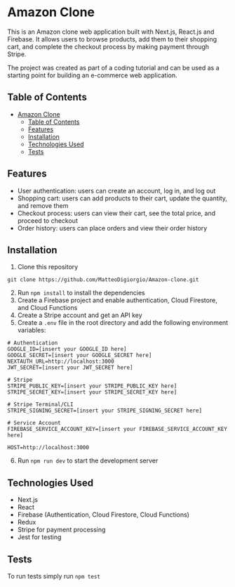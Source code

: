 # Amazon Clone

This is an Amazon clone web application built with Next.js, React.js and Firebase. It allows users to browse products, add them to their shopping cart, and complete the checkout process by making payment through Stripe.

The project was created as part of a coding tutorial and can be used as a starting point for building an e-commerce web application.

## Table of Contents

- [Amazon Clone](#amazon-clone)
  - [Table of Contents](#table-of-contents)
  - [Features](#features)
  - [Installation](#installation)
  - [Technologies Used](#technologies-used)
  - [Tests](#tests)

## Features

- User authentication: users can create an account, log in, and log out
- Shopping cart: users can add products to their cart, update the quantity, and remove them
- Checkout process: users can view their cart, see the total price, and proceed to checkout
- Order history: users can place orders and view their order history

## Installation

1. Clone this repository

```
git clone https://github.com/MatteoDigiorgio/Amazon-clone.git
```

2. Run `npm install` to install the dependencies
3. Create a Firebase project and enable authentication, Cloud Firestore, and Cloud Functions
4. Create a Stripe account and get an API key
5. Create a `.env` file in the root directory and add the following environment variables:

```
# Authentication
GOOGLE_ID=[insert your GOOGLE_ID here]
GOOGLE_SECRET=[insert your GOOGLE_SECRET here]
NEXTAUTH_URL=http://localhost:3000
JWT_SECRET=[insert your JWT_SECRET here]

# Stripe
STRIPE_PUBLIC_KEY=[insert your STRIPE_PUBLIC_KEY here]
STRIPE_SECRET_KEY=[insert your STRIPE_SECRET_KEY here]

# Stripe Terminal/CLI
STRIPE_SIGNING_SECRET=[insert your STRIPE_SIGNING_SECRET here]

# Service Account
FIREBASE_SERVICE_ACCOUNT_KEY=[insert your FIREBASE_SERVICE_ACCOUNT_KEY here]

HOST=http://localhost:3000
```

6. Run `npm run dev` to start the development server

## Technologies Used

- Next.js
- React
- Firebase (Authentication, Cloud Firestore, Cloud Functions)
- Redux
- Stripe for payment processing
- Jest for testing

## Tests

To run tests simply run `npm test`
